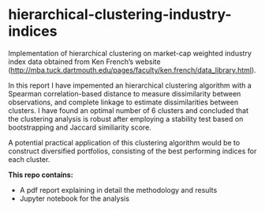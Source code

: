 # hierarchical-clustering-industry-indices
Implementation of hierarchical clustering on market-cap weighted industry index data obtained from Ken French’s website (http://mba.tuck.dartmouth.edu/pages/faculty/ken.french/data_library.html). 

In this report I have impemented an hierarchical clustering algorithm with a Spearman correlation-based
distance to measure dissimilarity between observations, and complete linkage to estimate
dissimilarities between clusters. I have found an optimal number of 6 clusters and concluded that the 
clustering analysis is robust after employing a stability test based on bootstrapping and Jaccard similiarity score.

A potential practical application of this clustering algorithm would be to construct diversified
portfolios, consisting of the best performing indices for each cluster. 

**This repo contains:**
- A pdf report explaining in detail the methodology and results
- Jupyter notebook for the analysis
